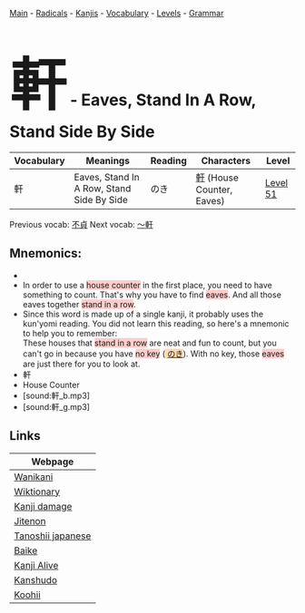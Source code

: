 <style> bigfont {font-size: 100px}</style>
[Main](../README.md) -
[Radicals](../radicals.md) -
[Kanjis](../kanjis.md) -
[Vocabulary](../vocabulary.md) -
[Levels](../levels.md) -
[Grammar](../grammar.md)
# <bigfont> 軒</bigfont> - Eaves, Stand In A Row, Stand Side By Side 

| Vocabulary | Meanings | Reading | Characters | Level |
| --- | --- | --- | --- | --- |
| 軒 | Eaves, Stand In A Row, Stand Side By Side | のき |  [軒](../kanjis/軒.md) (House Counter, Eaves) | [Level 51](../levels/wk_level51.md) |

Previous vocab: [不貞](不貞.md) Next vocab: [〜軒](〜軒.md) 

## Mnemonics:

* 
* In order to use a <span style="background-color:#ffcccb"> house counter</span> in the first place, you need to have something to count. That's why you have to find <span style="background-color:#ffcccb"> eaves</span>. And all those eaves together <span style="background-color:#ffcccb"> stand in a row</span>.
* Since this word is made up of a single kanji, it probably uses the kun'yomi reading. You did not learn this reading, so here's a mnemonic to help you to remember: <br />These houses that <span style="background-color:#ffcccb"> stand in a row</span> are neat and fun to count, but you can't go in because you have <span style="background-color:#ffcccb"> no key</span> (<span style="background-color:#fed8b1"> [のき](https://jisho.org/search/のき)</span>). With no key, those <span style="background-color:#ffcccb"> eaves</span> are just there for you to look at.
* 軒
* House Counter
* [sound:軒_b.mp3]
* [sound:軒_g.mp3]


## Links 

| Webpage |
| --- |
| [Wanikani          ](https://www.wanikani.com/kanji/軒) |
| [Wiktionary        ](https://en.wiktionary.org/wiki/軒) |
| [Kanji damage      ](http://www.kanjidamage.com/kanji/search?utf8=✓&q=軒) |
| [Jitenon           ](https://jitenon.com/kanji/軒) |
| [Tanoshii japanese ](https://www.tanoshiijapanese.com/dictionary/kanji.cfm?k=軒) |
| [Baike             ](https://baike.baidu.com/item/軒) |
| [Kanji Alive       ](https://app.kanjialive.com/軒) |
| [Kanshudo          ](https://www.kanshudo.com/searchmn?q=軒) |
| [Koohii            ](https://kanji.koohii.com/study/kanji/軒) |
